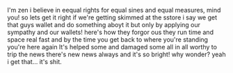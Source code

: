 I'm zen
i believe in eequal rights for equal sines
and equal measures, mind you!
so lets get it right
if we're getting skimmed at the sstore 
i say we get that guys wallet and do something aboyt it
but only by applying our sympathy
and our wallets!
here's how they forgor ous
they run time and space real fast
and by the time you get back to where you're standing
you're here again
It's helped some
and damaged some
all in all
worthy
to trip the news
there's new news always
and it's so bright!
why wonder?
yeah i get that...
it's shit.
